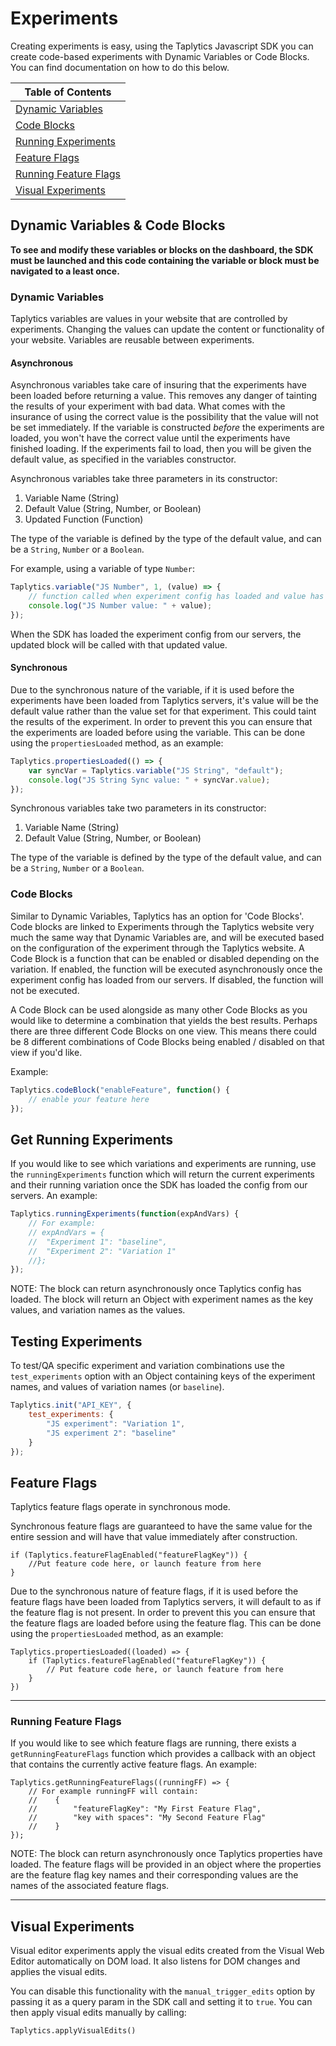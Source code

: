 # Experiments

Creating experiments is easy, using the Taplytics Javascript SDK you can create code-based experiments with Dynamic Variables or Code Blocks. You can find documentation on how to do this below.

| Table of Contents |
| ----------------- |
| [Dynamic Variables](#dynamic-variables) |
| [Code Blocks](#code-blocks) |
| [Running Experiments](#get-running-experiments) |
| [Feature Flags](#feature-flags) |
| [Running Feature Flags](#running-feature-flags) |
| [Visual Experiments](#visual-experiments) |

## Dynamic Variables & Code Blocks

**To see and modify these variables or blocks on the dashboard, the SDK must be launched and this code containing the variable or block must be navigated to a least once.**

### Dynamic Variables

Taplytics variables are values in your website that are controlled by experiments. Changing the values can update the content or functionality of your website. Variables are reusable between experiments.

#### Asynchronous

Asynchronous variables take care of insuring that the experiments have been loaded before returning a value. This removes any danger of tainting the results of your experiment with bad data. What comes with the insurance of using the correct value is the possibility that the value will not be set immediately. If the variable is constructed *before* the experiments are loaded, you won't have the correct value until the experiments have finished loading. If the experiments fail to load, then you will be given the default value, as specified in the variables constructor.

Asynchronous variables take three parameters in its constructor:

1. Variable Name (String)
2. Default Value (String, Number, or Boolean)
3. Updated Function (Function)

The type of the variable is defined by the type of the default value, and can be a `String`, `Number` or a `Boolean`.

For example, using a variable of type `Number`:

```javascript
Taplytics.variable("JS Number", 1, (value) => {
    // function called when experiment config has loaded and value has been set
    console.log("JS Number value: " + value);
});
```

When the SDK has loaded the experiment config from our servers, the updated block will be called with that updated value.

#### Synchronous

Due to the synchronous nature of the variable, if it is used before the experiments have been loaded from Taplytics servers, it's value will be the default value rather than the value set for that experiment. This could taint the results of the experiment. In order to prevent this you can ensure that the experiments are loaded before using the variable. This can be done using the `propertiesLoaded` method, as an example: 

```javascript
Taplytics.propertiesLoaded(() => {
    var syncVar = Taplytics.variable("JS String", "default");
    console.log("JS String Sync value: " + syncVar.value);
});
```

Synchronous variables take two parameters in its constructor:

1. Variable Name (String)
2. Default Value (String, Number, or Boolean)

The type of the variable is defined by the type of the default value, and can be a `String`, `Number` or a `Boolean`.

### Code Blocks

Similar to Dynamic Variables, Taplytics has an option for 'Code Blocks'. Code blocks are linked to Experiments through the Taplytics website very much the same way that Dynamic Variables are, and will be executed based on the configuration of the experiment through the Taplytics website. A Code Block is a function that can be enabled or disabled depending on the variation. If enabled, the function will be executed asynchronously once the experiment config has loaded from our servers. If disabled, the function will not be executed.

A Code Block can be used alongside as many other Code Blocks as you would like to determine a combination that yields the best results. Perhaps there are three different Code Blocks on one view. This means there could be 8 different combinations of Code Blocks being enabled / disabled on that view if you'd like.

Example:

```javascript
Taplytics.codeBlock("enableFeature", function() {
    // enable your feature here
});
```

## Get Running Experiments

If you would like to see which variations and experiments are running, use the  `runningExperiments` function which will return the current experiments and their running variation once the SDK has loaded the config from our servers. An example:

```javascript
Taplytics.runningExperiments(function(expAndVars) {
    // For example: 
    // expAndVars = {
    //  "Experiment 1": "baseline",
    //  "Experiment 2": "Variation 1"
    //};
});
```
NOTE: The block can return asynchronously once Taplytics config has loaded. The block will return an Object with experiment names as the key values, and variation names as the values.
## Testing Experiments

To test/QA specific experiment and variation combinations use the `test_experiments` option with an Object containing keys of the experiment names, and values of variation names (or `baseline`).

```javascript
Taplytics.init("API_KEY", {
    test_experiments: {
        "JS experiment": "Variation 1",
        "JS experiment 2": "baseline"
    }
});
```

## Feature Flags

Taplytics feature flags operate in synchronous mode.

Synchronous feature flags are guaranteed to have the same value for the entire session and will have that value immediately after construction.

```
if (Taplytics.featureFlagEnabled("featureFlagKey")) {
    //Put feature code here, or launch feature from here
}
```

Due to the synchronous nature of feature flags, if it is used before the feature flags have been loaded from Taplytics servers, it will default to as if the feature flag is not present. In order to prevent this you can ensure that the feature flags are loaded before using the feature flag. This can be done using the `propertiesLoaded` method, as an example:

```
Taplytics.propertiesLoaded((loaded) => {
    if (Taplytics.featureFlagEnabled("featureFlagKey")) {
        // Put feature code here, or launch feature from here
    }
})
```

---

### Running Feature Flags

If you would like to see which feature flags are running, there exists a `getRunningFeatureFlags` function which provides a callback with an object that contains the currently active feature flags. An example:

```
Taplytics.getRunningFeatureFlags((runningFF) => {
    // For example runningFF will contain:
    //    {
    //        "featureFlagKey": "My First Feature Flag",
    //        "key with spaces": "My Second Feature Flag"
    //    }
});
```

NOTE: The block can return asynchronously once Taplytics properties have loaded. The feature flags will be provided in an object where the properties are the 
feature flag key names and their corresponding values are the names of the associated feature flags.

---

## Visual Experiments

Visual editor experiments apply the visual edits created from the Visual Web Editor automatically on DOM load. It also listens for DOM changes and applies the visual edits.

You can disable this functionality with the `manual_trigger_edits` option by passing it as a query param in the SDK call and setting it to `true`. You can then apply visual edits manually by calling:

```Taplytics.applyVisualEdits()```
